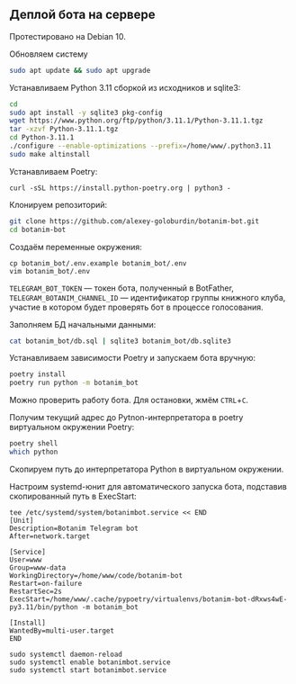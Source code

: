 ## Деплой бота на сервере

Протестировано на Debian 10.

Обновляем систему

```bash
sudo apt update && sudo apt upgrade
```

Устанавливаем Python 3.11 сборкой из исходников и sqlite3:

```bash
cd
sudo apt install -y sqlite3 pkg-config
wget https://www.python.org/ftp/python/3.11.1/Python-3.11.1.tgz
tar -xzvf Python-3.11.1.tgz
cd Python-3.11.1
./configure --enable-optimizations --prefix=/home/www/.python3.11
sudo make altinstall
```

Устанавливаем Poetry:

```basj
curl -sSL https://install.python-poetry.org | python3 -
```

Клонируем репозиторий:

```bash
git clone https://github.com/alexey-goloburdin/botanim-bot.git
cd botanim-bot
```

Создаём переменные окружения:

```
cp botanim_bot/.env.example botanim_bot/.env
vim botanim_bot/.env
```

`TELEGRAM_BOT_TOKEN` — токен бота, полученный в BotFather, `TELEGRAM_BOTANIM_CHANNEL_ID` — идентификатор группы книжного клуба, участие в котором будет проверять бот в процессе голосования.

Заполняем БД начальными данными:

```bash
cat botanim_bot/db.sql | sqlite3 botanim_bot/db.sqlite3
```

Устанавливаем зависимости Poetry и запускаем бота вручную:

```bash
poetry install
poetry run python -m botanim_bot
```

Можно проверить работу бота. Для остановки, жмём `CTRL`+`C`.

Получим текущий адрес до Pytnon-интерпретатора в poetry виртуальном окружении Poetry:

```bash
poetry shell
which python
```

Скопируем путь до интерпретатора Python в виртуальном окружении.

Настроим systemd-юнит для автоматического запуска бота, подставив скопированный путь в ExecStart:

```
tee /etc/systemd/system/botanimbot.service << END
[Unit]
Description=Botanim Telegram bot
After=network.target

[Service]
User=www
Group=www-data
WorkingDirectory=/home/www/code/botanim-bot
Restart=on-failure
RestartSec=2s
ExecStart=/home/www/.cache/pypoetry/virtualenvs/botanim-bot-dRxws4wE-py3.11/bin/python -m botanim_bot

[Install]
WantedBy=multi-user.target
END

sudo systemctl daemon-reload
sudo systemctl enable botanimbot.service
sudo systemctl start botanimbot.service
```

